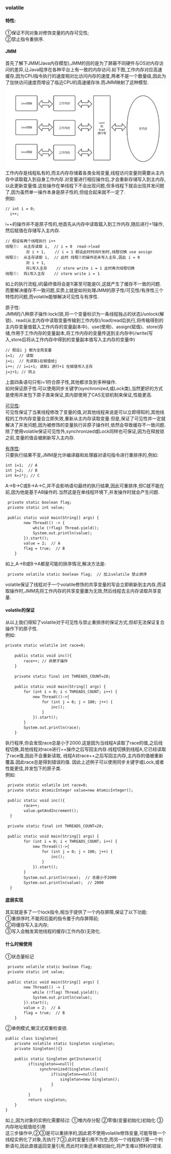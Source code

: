 ### volatile

#### 特性:  

①保证不同对象对修饰变量的内存可见性;  
②禁止指令重排序.  

#### JMM

首先了解下JMM(Java内存模型),JMM的目的是为了屏蔽不同硬件与OS对内存访问的差异,让Java程序在各种平台上有一致的内存访问.如下图,工作内存对应高速缓存,因为CPU指令执行的速度相对比访问内存的速度,两者不是一个数量级,因此为了加快访问速度而增设了临近CPU的高速缓存块.而JMM映射了这种模型.    
![内存模型](https://raw.githubusercontent.com/MelloChan/java-interview/master/image/JMM.png)  
工作内存是线程私有的,而主内存存储着各类全局变量,线程访问变量则需要从主内存中读取载入到自身工作内存.对变量进行相应操作后,才会重新存储写入到主内存,以此更新变量值.这些操作在单线程下不会出现问题,但多线程下就会出现并发问题了,因为虽然单一操作本身是原子性的,但组合起来就不一定了.  
例如:
```$xslt
// int i = 0;
  i++; 
```
i++的操作并不是原子性的,他首先从内存中读取载入到工作内存,随后进行+1操作,然后赋值在存储写入主内存.
```$xslt
// 假设有两个线程执行 i++
线程①:  从主存读取 i,  // i = 0  read->load
         对 i + 1,    // i = 1 假设此时时间片到时,线程切换 use assign
线程②:  从主存读取 i,  // 此时 线程①的操作还未写入主存,因此 i = 0
         对 i + 1,     
         将i写入主存    // store write i = 1 此时再次线程切换
线程①:  将i写入主存    // store write i = 1             
```
如上的执行流程,i的最终值将会是1(甚至可能是0),这就产生了缓存不一致的问题.  
而要解决缓存不一致问题,实质上就是如何处理JMM的原子性/可见性/有序性三个特性的问题,而volatile能够解决可见性与有序性.  

原子性:    
JMM的八种原子操作:lock(锁,将一个变量标识为一条线程独占的状态)/unlock(解锁)、read(从主内存中读取变量传输到工作内存)/load(read后执行,将传输得到的主内存变量值载入工作内存的变量副本中)、use(使用)、assign(赋值)、store(存储,作用于工作内存的变量副本,将工作内存的变量传送到主内存中)/write(写入,store后将从工作内存中得到的变量副本值写入主内存的变量中)    
```$xslt
// 假设i j 都为全局变量
i=1;  // 读取 
j=i;  // 先读取i在赋值给j
i++; // i=i+1; 读取i 进行+1 在赋值写入主存
j=j+1; // 同上
```
上面四条语句只有i=1符合原子性,其他都涉及到多种操作.  
如何保证原子性:可以使用同步关键字(synchronized,或Lock类),当然更好的方式是使用并发包下原子类来保证,其内部使用了CAS无锁机制来保证,性能更高.
  
[可见性](https://github.com/MelloChan/java-interview/blob/master/java-exam/src/thread/Visibility.java):  
可见性保证了当某线程修改了变量的值,对其他线程来说是可以立即得知的,其他线程的工作内存变量会立即失效,重新从主内存读取变量.但是,保证了可见性并一定就解决了并发问题,因为被修饰的变量执行非原子操作时,依然会导致缓存不一致问题.  
除了使用volatile保证可见性外,synchronized或Lock同样也可保证,因为在释放锁之前,变量的值会被刷新写入主内存.
     
[有序性](https://github.com/MelloChan/java-interview/blob/master/java-exam/src/thread/Order.java):  
只要执行结果不变,JMM是允许编译器和处理器对语句指令进行重排序的,例如:  
```$xslt
int i=1;  // A
int j=2;  // B
int k=i*j; // C
```
A->B->C或B->A->C,并不会影响语句最终的执行结果,因此可重排序,但C就不能在前,因为他是基于AB操作的.当然这是在单线程环境下,并发操作时就会产生问题.  
```$xslt
 private static boolean flag;
 private static int value;

 public static void main(String[] args) {
        new Thread(() -> {
            while (!flag) Thread.yield();
            System.out.println(value);
        }).start();
        value = 2;  // A
        flag = true;  // B
    }
```
如上,A->B或B->A都是可能的排序情况,解决方法是:
```$xslt
 private volatile static boolean flag;  // 加上volatile 禁止排序
```
volatile保证了线程对于一个volatile修饰的共享变量的写会立即刷新到主内存,而读取操作时,JMM先将工作内存的共享变量置为无效,然后线程去主内存读取共享变量.

#### volatile的保证

从以上我们得知了volatile对于可见性与禁止重排序的保证方式,但却无法保证复合操作下的原子性.  
例如:  
```$xslt
private static volatile int race=0;

    public static void inc(){
        race++; // 非原子操作
    }

    private static final int THREADS_COUNT=20;

    public static void main(String[] args) {
        for (int i = 0; i < THREADS_COUNT; i++) {
            new Thread(()->{
                for (int j = 0; j < 100; j++) {
                    inc();
                }
            }).start();
        }
        System.out.println(race);
    }
```
执行程序,你会发现race总是小于2000.这是因为当线程A读取了race的值,之后线程切换,其他线程对race进行++操作之后写回主内存.线程切换到线程A,它已经读取了race值,因此不会重新读取,
线程A对race++之后写回主内存,主内存的值被重新覆盖.因此race总是得到错误的值.
因此上述例子可以使用同步关键字或Lock,或者性能更佳,并发包下的原子类.  
例如:  
```$xslt
 private static volatile int race=0;
 private static AtomicInteger value=new AtomicInteger();

 public static void inc(){
        race++;
        value.getAndIncrement();
  }

 private static final int THREADS_COUNT=20;

 public static void main(String[] args) {
        for (int i = 0; i < THREADS_COUNT; i++) {
            new Thread(()->{
                for (int j = 0; j < 100; j++) {
                    inc();
                }
            }).start();
        }
        System.out.println(race);  // 总是小于2000 
        System.out.println(value);  // 2000 
  }
```

#### 底层实现

其实就是多了一个lock指令,相当于提供了一个内存屏障,保证了以下功能:  
①重排序时,不能将后面的指令置于内存屏障前;  
②将缓存写入主内存;  
③写入会触发其他线程的缓存(工作内存)无效化.  

#### 什么时候使用

①状态量标记
```$xslt
 private volatile static boolean flag; 
 private static int value;

 public static void main(String[] args) {
        new Thread(() -> {
            while (!flag) Thread.yield();
            System.out.println(value);
        }).start();
        value = 2;  // A
        flag = true;  // B
    }
```

②单例模式,懒汉式双重检查锁.
```$xslt
public class Singleton{
    private volatile static Singleton singleton;
    private Singleton(){}
    
    public static Singleton getInstance(){
          if(singleton==null){
               synchronized(Singleton.class){
                    if(singleton==null){
                        singleton=new Singleton();
                    }
               }
          }
          return singleton;
    }
}
```
如上,因为对象的实例化需要经过: ①堆内存分配 ②零值(变量初始化)初始化 ③内存地址赋值给引用  
这三步操作中,②③是可以重排序的,因此若不使用volatile修饰变量,可能导致一个线程实例化了对象,先执行了③,此时变量引用不为空,而另一个线程执行第一个判断语句,因此直接返回变量引用,而此时对象还未被初始化,将产生难以预料的错误.



